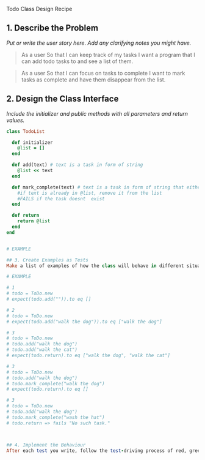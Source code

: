 Todo Class Design Recipe

## 1. Describe the Problem
_Put or write the user story here. Add any clarifying notes you might have._

> As a user
> So that I can keep track of my tasks
> I want a program that I can add todo tasks to and see a list of them.

> As a user
> So that I can focus on tasks to complete
> I want to mark tasks as complete and have them disappear from the list.

## 2. Design the Class Interface
_Include the initializer and public methods with all parameters and return values._

```ruby
class TodoList

  def initializer
    @list = []
  end

  def add(text) # text is a task in form of string
    @list << text
  end

  def mark_complete(text) # text is a task in form of string that either exists or not in @list
    #if text is already in @list, remove it from the list
    #FAILS if the task doesnt  exist
  end

  def return
    return @list
  end
end


# EXAMPLE

## 3. Create Examples as Tests
Make a list of examples of how the class will behave in different situations.

# EXAMPLE

# 1
# todo = ToDo.new
# expect(todo.add("")).to eq []

# 2
# todo = ToDo.new
# expect(todo.add("walk the dog")).to eq ["walk the dog"]

# 3
# todo = ToDo.new
# todo.add("walk the dog")
# todo.add("walk the cat")
# expect(todo.return).to eq ["walk the dog", "walk the cat"]

# 3
# todo = ToDo.new
# todo.add("walk the dog")
# todo.mark_complete("walk the dog")
# expect(todo.return).to eq []

# 3
# todo = ToDo.new
# todo.add("walk the dog")
# todo.mark_complete("wash the hat")
# todo.return => fails "No such task."



## 4. Implement the Behaviour
After each test you write, follow the test-driving process of red, green, refactor to implement the behaviour.